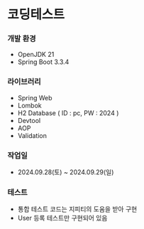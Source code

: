 # 코딩테스트

### 개발 환경

* OpenJDK 21
* Spring Boot 3.3.4


### 라이브러리

* Spring Web
* Lombok 
* H2 Database ( ID : pc, PW : 2024 )
* Devtool
* AOP
* Validation

### 작업일

* 2024.09.28(토) ~ 2024.09.29(일)

### 테스트
* 통합 테스트 코드는 지피티의 도움을 받아 구현
* User 등록 테스트만 구현되어 있음
